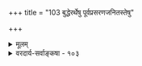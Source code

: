 +++
title = "103 बुद्धेरर्थेषु पूर्वप्रसरणजनितस्तेषु"

+++
<details><summary>मूलम्</summary>

बुद्धेरर्थेषु पूर्वप्रसरणजनितस्तेषु भूयोऽवगाहे संस्कारः कारणं तन्मतिगत उचितस्सोऽत्र धीद्रव्यपक्षे ।  
आत्माधारस्य तद्धीप्रसरजनकताकॢप्तिरौचित्यहीना धीनिष्ठेनैव तेन ह्युचितमविकृतेरात्मनः कुण्ठतादिः ॥ १०३ ॥
</details>

<details><summary>वरदार्य-सर्वाङ्कषा - १०३</summary>

463. 

464. 

781 

[ संस्कारो बुद्धेरवस्थैव] 

बुद्धेरर्थेषु पूर्वप्रसरणजनितस्तेषु भूयोऽवगाहे 

संस्कारः कारणं तन्मतिगत उचितः सोऽत्र धीद्रव्यपक्षे । आत्माधारस्य तद्धीप्रसरजनकताक्लृप्तिरौचित्यहीना 

धीनिष्ठेनैव तेन ह्युचितमविकृतेरात्मनः कुण्ठतादिः ॥103॥ 

[ वेगाख्यः संस्कारो नातिरिक्तः ] 

शीघ्रं यातीति कर्मातिशयसमधिको दृश्यते कुत्र वेगः ? 

तद्भेदैर्वेगभेदं कथयसि च समस्तीव्रमन्दक्रमादिः । 



अस्तु तर्हि संस्कारोऽतिरिक्तः । स कुत्रान्तर्भवतीत्यत्राह - बुद्धेरित्यादि । **अर्थेषु** = विषयेषु बुद्धेः **पूर्वप्रसरणजनितः** = बुद्धेर्विषयीकरणेन उत्पादितः, पूर्वानुभवजन्य इति यावत्, **भूयोऽवगाहे** = बुद्ध्या कालान्तरे पुनस्तस्य विषयीकरणे कारणम् संस्कारः भवति । धीद्रव्यपक्षे **अत्र** = बुद्धेः द्रव्यत्ववादिनामस्माकं पक्षे सः **तन्मतिगतः** = यया बुद्ध्या संस्कारो जातः, तद्गत एव उचितः । **आत्माधारस्य** = आत्मनिष्ठस्य संस्कारस्य **तद्धीप्रसरणजनकताक्लृप्तिः** = आत्मगतबुद्धिप्रसरणे हेतुत्वकल्पनम् **औचित्यहीना** = नोचितं स्यात् । ननु संस्कारस्य बुद्धिनिष्ठत्वे, जन्मान्तरसंस्कारवशात् काणत्वकुब्जत्वादिः कथम्? इति चेत्धीनिष्ठेनैव **तेन** = बुद्धिगतेनैव संस्कारेण **अविकृतेः** = निर्विकारस्य आत्मनः कुण्ठतादिः उचितः युक्तः । आत्मा तु स्वतः निर्विकारः । अतः कुब्जत्वकुण्ठत्वादयः न साक्षादात्मगताः, किन्तु तद्धर्मभूतज्ञानमनः प्राणेन्द्रियादिगताः । अतः संस्कारा अपि धर्मभूतज्ञानादिगताः तदुपहिते आत्मनि व्यवह्रियन्ते ॥ 



ननु अस्त्वात्मनः स्वतः कुब्जत्वादीनामभावात् ते धर्मा औपधिका एव । परन्तु ज्ञानेच्छाप्रयत्नादीनां आत्मगुणानां सामानाधिकरण्यसंबन्धेनैव कार्यकारणभावः सर्वसंमतः । स्मृतिरपि स्वसमानाधिकरणानुभवजन्यैव । एवमेव सामानाधिकरण्यसंबन्धेनैव संस्कारस्यापि स्मृतिं प्रति कारणत्वं वक्तव्यम् । एवं सति संस्कारस्य केवलबुद्धिधर्मत्वकथनं कथं संगच्छत इति चेत्, धर्मभूतज्ञानस्य द्रव्यत्वेन सर्वेषामेषां तत्परिणामरूपत्वात्, कपालत्वावस्थाविशिष्टमृदः घटत्वावस्थाविशिष्टमृदं प्रति कारणत्ववत् पूर्वावस्थाविशिष्टं ज्ञानमुत्तरावस्थाविशिष्टज्ञानं प्रति कारणमिति नानुपपत्तिः । ' धीर्नित्या यस्य पक्षे' (बुद्धि. 4) इत्यादिषूक्तमनुसन्धीयतां वा । अथवा शिष्यबुद्धिपरीक्षार्थमिति वा गृह्यतामिति न कश्चन दोषः ॥ १०३ ॥
</details>
